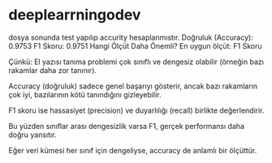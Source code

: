 # deeplearrningodev
dosya sonunda test yapılıp accurity hesaplanmıstır.
Doğruluk (Accuracy): 0.9753
F1 Skoru: 0.9751
Hangi Ölçüt Daha Önemli? En uygun ölçüt: F1 Skoru

Çünkü: El yazısı tanıma problemi çok sınıflı ve dengesiz olabilir (örneğin bazı rakamlar daha zor tanınır).

Accuracy (doğruluk) sadece genel başarıyı gösterir, ancak bazı rakamların çok iyi, bazılarının kötü tanındığını gizleyebilir.

F1 skoru ise hassasiyet (precision) ve duyarlılığı (recall) birlikte değerlendirir.

Bu yüzden sınıflar arası dengesizlik varsa F1, gerçek performansı daha doğru yansıtır.

Eğer veri kümesi her sınıf için dengeliyse, accuracy de anlamlı bir ölçüttür.
